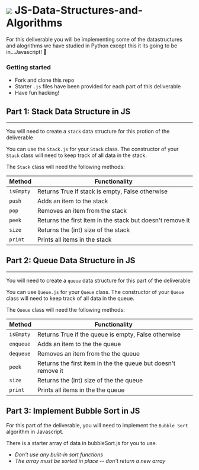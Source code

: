 # ![](https://ga-dash.s3.amazonaws.com/production/assets/logo-9f88ae6c9c3871690e33280fcf557f33.png) JS-Data-Structures-and-Algorithms

For this deliverable you will be implementing some of the datastructures and alogrithms we have studied in Python except this it its going to be in...Javascript! 🎉

### Getting started

* Fork and clone this repo
* Starter `.js` files have been provided for each part of this deliverable
* Have fun hacking!

## Part 1: Stack Data Structure in JS

___

You will need to create a `stack` data structure for this protion of the deliverable

You can use the `Stack.js` for your `Stack` class. The constructor of your `Stack` class will need to keep track of all data in the stack.

The `Stack` class will need the following methods:

| Method | Functionality |
|--------|---------------|
`isEmpty` | Returns True if stack is empty, False otherwise |
`push` | Adds an item to the stack |
`pop` | Removes an item from the stack |
`peek` | Returns the first item in the stack but doesn't remove it |
`size` | Returns the (int) size of the stack |
`print` | Prints all items in the stack |

## Part 2: Queue Data Structure in JS

___

You will need to create a `queue` data structure for this part of the deliverable

You can use `Queue.js` for your `Queue` class. The constructor of your `Queue` class will need to keep track of all data in the queue.

The `Queue` class will need the following methods:

| Method | Functionality |
|--------|---------------|
`isEmpty` | Returns True if the queue is empty, False otherwise |
`enqueue` | Adds an item to the the queue |
`dequeue` | Removes an item from the the queue |
`peek` | Returns the first item in the the queue but doesn't remove it |
`size` | Returns the (int) size of the the queue |
`print` | Prints all items in the the queue |

## Part 3: Implement Bubble Sort in JS

For this part of the deliverable, you will need to implement the `Bubble Sort` algorithm in Javascript.

There is a starter array of data in bubbleSort.js for you to use.

* *Don't use any built-in sort functions*
* *The array must be sorted in place -- don't return a new array*
